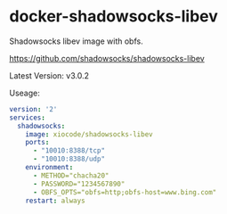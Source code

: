 # docker-shadowsocks-libev
Shadowsocks libev image with obfs.

https://github.com/shadowsocks/shadowsocks-libev

Latest Version: v3.0.2

Useage:

```yaml
version: '2'
services:
  shadowsocks:
    image: xiocode/shadowsocks-libev
    ports:
      - "10010:8388/tcp"
      - "10010:8388/udp"
    environment:
      - METHOD="chacha20"
      - PASSWORD="1234567890"
      - OBFS_OPTS="obfs=http;obfs-host=www.bing.com"
    restart: always
```
